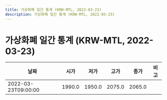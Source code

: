 ```yaml
---
title: 가상화폐 일간 통계 (KRW-MTL, 2022-03-23)
description: 가상화폐 일간 통계 (KRW-MTL, 2022-03-23)
---
```


가상화폐 일간 통계 (KRW-MTL, 2022-03-23)
===

|날짜|시가|저가|고가|종가|비고|
|--|--|--|--|--|--|
|2022-03-23T09:00:00|1990.0|1950.0|2075.0|2065.0|    |
